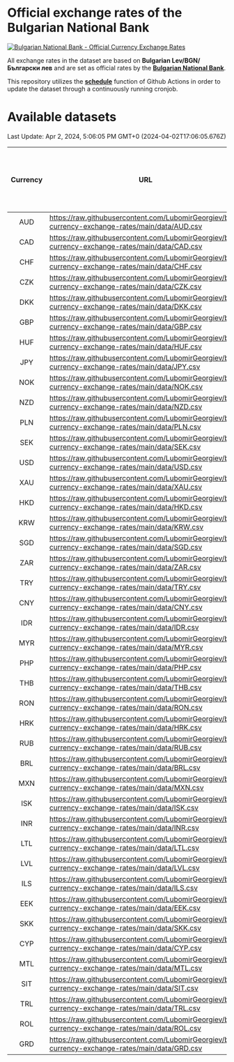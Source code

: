 # Official exchange rates of the Bulgarian National Bank

[![Bulgarian National Bank - Official Currency Exchange Rates](https://github.com/LubomirGeorgiev/bnb-currency-exchange-rates/actions/workflows/update-rates.yml/badge.svg?branch=main)](https://github.com/LubomirGeorgiev/bnb-currency-exchange-rates/actions/workflows/update-rates.yml)

All exchange rates in the dataset are based on **Bulgarian Lev/BGN/Български лев** and are set as official rates by the [**Bulgarian National Bank**](https://www.bnb.bg/Statistics/StExternalSector/StExchangeRates/StERForeignCurrencies/index.htm?toLang=_EN).

This repository utilizes the [**schedule**](https://docs.github.com/en/actions/reference/events-that-trigger-workflows) function of Github Actions in order to update the dataset through a continuously running cronjob.

# Available datasets

<!-- START LINKS (DO NOT EVER FU*ING DELETE THIS COMMENT FOR THE LOVE OF YOUR LIFE!!! IF YOU ARE CURIOS HOW IT WORKS, YOU CAN HAVE A LOOK AT ./src/updateReadme.ts) -->

Last Update: Apr 2, 2024, 5:06:05 PM GMT+0 (2024-04-02T17:06:05.676Z)

| Currency | URL                                                                                             | Number of records | Number of missing days that were filled in |
| :------: | ----------------------------------------------------------------------------------------------- | :---------------: | :----------------------------------------: |
|   AUD    | https://raw.githubusercontent.com/LubomirGeorgiev/bnb-currency-exchange-rates/main/data/AUD.csv |       8587        |                    2659                    |
|   CAD    | https://raw.githubusercontent.com/LubomirGeorgiev/bnb-currency-exchange-rates/main/data/CAD.csv |       8587        |                    2659                    |
|   CHF    | https://raw.githubusercontent.com/LubomirGeorgiev/bnb-currency-exchange-rates/main/data/CHF.csv |       8587        |                    2659                    |
|   CZK    | https://raw.githubusercontent.com/LubomirGeorgiev/bnb-currency-exchange-rates/main/data/CZK.csv |       8587        |                    2659                    |
|   DKK    | https://raw.githubusercontent.com/LubomirGeorgiev/bnb-currency-exchange-rates/main/data/DKK.csv |       8587        |                    2659                    |
|   GBP    | https://raw.githubusercontent.com/LubomirGeorgiev/bnb-currency-exchange-rates/main/data/GBP.csv |       8587        |                    2659                    |
|   HUF    | https://raw.githubusercontent.com/LubomirGeorgiev/bnb-currency-exchange-rates/main/data/HUF.csv |       8587        |                    2659                    |
|   JPY    | https://raw.githubusercontent.com/LubomirGeorgiev/bnb-currency-exchange-rates/main/data/JPY.csv |       8587        |                    2659                    |
|   NOK    | https://raw.githubusercontent.com/LubomirGeorgiev/bnb-currency-exchange-rates/main/data/NOK.csv |       8587        |                    2659                    |
|   NZD    | https://raw.githubusercontent.com/LubomirGeorgiev/bnb-currency-exchange-rates/main/data/NZD.csv |       8587        |                    2659                    |
|   PLN    | https://raw.githubusercontent.com/LubomirGeorgiev/bnb-currency-exchange-rates/main/data/PLN.csv |       8587        |                    2659                    |
|   SEK    | https://raw.githubusercontent.com/LubomirGeorgiev/bnb-currency-exchange-rates/main/data/SEK.csv |       8587        |                    2659                    |
|   USD    | https://raw.githubusercontent.com/LubomirGeorgiev/bnb-currency-exchange-rates/main/data/USD.csv |       8587        |                    2659                    |
|   XAU    | https://raw.githubusercontent.com/LubomirGeorgiev/bnb-currency-exchange-rates/main/data/XAU.csv |       8587        |                    2661                    |
|   HKD    | https://raw.githubusercontent.com/LubomirGeorgiev/bnb-currency-exchange-rates/main/data/HKD.csv |       8287        |                    2570                    |
|   KRW    | https://raw.githubusercontent.com/LubomirGeorgiev/bnb-currency-exchange-rates/main/data/KRW.csv |       8287        |                    2570                    |
|   SGD    | https://raw.githubusercontent.com/LubomirGeorgiev/bnb-currency-exchange-rates/main/data/SGD.csv |       8287        |                    2570                    |
|   ZAR    | https://raw.githubusercontent.com/LubomirGeorgiev/bnb-currency-exchange-rates/main/data/ZAR.csv |       8287        |                    2570                    |
|   TRY    | https://raw.githubusercontent.com/LubomirGeorgiev/bnb-currency-exchange-rates/main/data/TRY.csv |       6767        |                    2098                    |
|   CNY    | https://raw.githubusercontent.com/LubomirGeorgiev/bnb-currency-exchange-rates/main/data/CNY.csv |       6648        |                    2063                    |
|   IDR    | https://raw.githubusercontent.com/LubomirGeorgiev/bnb-currency-exchange-rates/main/data/IDR.csv |       6648        |                    2063                    |
|   MYR    | https://raw.githubusercontent.com/LubomirGeorgiev/bnb-currency-exchange-rates/main/data/MYR.csv |       6648        |                    2063                    |
|   PHP    | https://raw.githubusercontent.com/LubomirGeorgiev/bnb-currency-exchange-rates/main/data/PHP.csv |       6648        |                    2063                    |
|   THB    | https://raw.githubusercontent.com/LubomirGeorgiev/bnb-currency-exchange-rates/main/data/THB.csv |       6648        |                    2063                    |
|   RON    | https://raw.githubusercontent.com/LubomirGeorgiev/bnb-currency-exchange-rates/main/data/RON.csv |       6589        |                    2045                    |
|   HRK    | https://raw.githubusercontent.com/LubomirGeorgiev/bnb-currency-exchange-rates/main/data/HRK.csv |       6191        |                    1919                    |
|   RUB    | https://raw.githubusercontent.com/LubomirGeorgiev/bnb-currency-exchange-rates/main/data/RUB.csv |       5887        |                    1822                    |
|   BRL    | https://raw.githubusercontent.com/LubomirGeorgiev/bnb-currency-exchange-rates/main/data/BRL.csv |       5678        |                    1766                    |
|   MXN    | https://raw.githubusercontent.com/LubomirGeorgiev/bnb-currency-exchange-rates/main/data/MXN.csv |       5678        |                    1766                    |
|   ISK    | https://raw.githubusercontent.com/LubomirGeorgiev/bnb-currency-exchange-rates/main/data/ISK.csv |       5586        |                    1736                    |
|   INR    | https://raw.githubusercontent.com/LubomirGeorgiev/bnb-currency-exchange-rates/main/data/INR.csv |       5309        |                    1650                    |
|   LTL    | https://raw.githubusercontent.com/LubomirGeorgiev/bnb-currency-exchange-rates/main/data/LTL.csv |       5156        |                    1585                    |
|   LVL    | https://raw.githubusercontent.com/LubomirGeorgiev/bnb-currency-exchange-rates/main/data/LVL.csv |       4793        |                    1473                    |
|   ILS    | https://raw.githubusercontent.com/LubomirGeorgiev/bnb-currency-exchange-rates/main/data/ILS.csv |       4583        |                    1429                    |
|   EEK    | https://raw.githubusercontent.com/LubomirGeorgiev/bnb-currency-exchange-rates/main/data/EEK.csv |       4001        |                    1227                    |
|   SKK    | https://raw.githubusercontent.com/LubomirGeorgiev/bnb-currency-exchange-rates/main/data/SKK.csv |       2973        |                    915                     |
|   CYP    | https://raw.githubusercontent.com/LubomirGeorgiev/bnb-currency-exchange-rates/main/data/CYP.csv |       2905        |                    889                     |
|   MTL    | https://raw.githubusercontent.com/LubomirGeorgiev/bnb-currency-exchange-rates/main/data/MTL.csv |       2605        |                    800                     |
|   SIT    | https://raw.githubusercontent.com/LubomirGeorgiev/bnb-currency-exchange-rates/main/data/SIT.csv |       2545        |                    781                     |
|   TRL    | https://raw.githubusercontent.com/LubomirGeorgiev/bnb-currency-exchange-rates/main/data/TRL.csv |       1818        |                    559                     |
|   ROL    | https://raw.githubusercontent.com/LubomirGeorgiev/bnb-currency-exchange-rates/main/data/ROL.csv |       1698        |                    525                     |
|   GRD    | https://raw.githubusercontent.com/LubomirGeorgiev/bnb-currency-exchange-rates/main/data/GRD.csv |        359        |                    107                     |

<!-- END LINKS (DO NOT EVER FU*ING DELETE THIS COMMENT FOR THE LOVE OF YOUR LIFE!!! IF YOU ARE CURIOS HOW IT WORKS, YOU CAN HAVE A LOOK AT ./src/updateReadme.ts) -->
